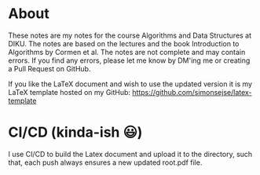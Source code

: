 # About
These notes are my notes for the course Algorithms and Data Structures at DIKU. The notes are based on the lectures and the book Introduction to Algorithms by Cormen et al. The notes are not complete and may contain errors. If you find any errors, please let me know by DM'ing me or creating a Pull Request on GitHub.

If you like the LaTeX document and wish to use the updated version it is my LaTeX template hosted on my GitHub: https://github.com/simonsejse/latex-template
# CI/CD (kinda-ish 😃)
I use CI/CD to build the Latex document and upload it to the directory, such that, each push always ensures a new updated root.pdf file.


